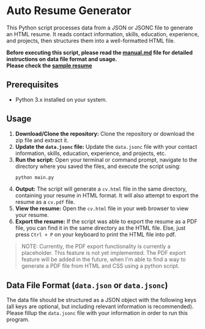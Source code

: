 # Auto Resume Generator
This Python script processes data from a JSON or JSONC file to generate an HTML resume. It reads contact information, skills, education, experience, and projects, then structures them into a well-formatted HTML file.

**Before executing this script, please read the [manual.md](manual.md) file for detailed instructions on data file format and usage.** <br>
**Please check the [sample resume](https://sam.arg.76448.in)**

## Prerequisites
- Python 3.x installed on your system.

## Usage
1.  **Download/Clone the repository:** Clone the repository or download the zip file and extract it.
2.  **Update the `data.jsonc` file:** Update the `data.jsonc` file with your contact information, skills, education, experience, and projects, etc.
3.  **Run the script:** Open your terminal or command prompt, navigate to the directory where you saved the files, and execute the script using:
    ```bash
    python main.py
    ```
4.  **Output:** The script will generate a `cv.html` file in the same directory, containing your resume in HTML format. It will also attempt to export the resume as a `cv.pdf` file.
5.  **View the resume:** Open the `cv.html` file in your web browser to view your resume.
6.  **Export the resume:** If the script was able to export the resume as a PDF file, you can find it in the same directory as the HTML file. Else, just press `Ctrl + P` on your keyboard to print the HTML file into pdf.

> NOTE:
>     Currently, the PDF export functionality is currently a placeholder.
>     This feature is not yet implemented.
>     The PDF export feature will be added in the future, when I'm able to find a way to generate a PDF file from HTML and CSS using a python script.

## Data File Format (`data.json` or `data.jsonc`)
The data file should be structured as a JSON object with the following keys (all keys are optional, but including relevant information is recommended). Please fillup the `data.jsonc` file with your information in order to run this program.
